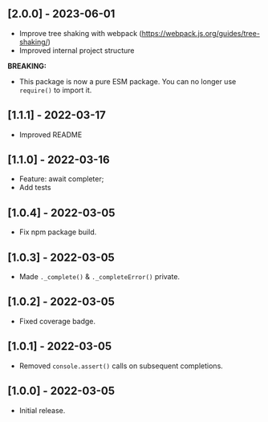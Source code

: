 ## [2.0.0] - 2023-06-01

- Improve tree shaking with webpack (https://webpack.js.org/guides/tree-shaking/)
- Improved internal project structure

**BREAKING:**

- This package is now a pure ESM package. You can no longer use `require()` to import it.

## [1.1.1] - 2022-03-17

- Improved README

## [1.1.0] - 2022-03-16

- Feature: await completer;
- Add tests

## [1.0.4] - 2022-03-05

- Fix npm package build.

## [1.0.3] - 2022-03-05

- Made `._complete()` & `._completeError()` private.

## [1.0.2] - 2022-03-05

- Fixed coverage badge.

## [1.0.1] - 2022-03-05

- Removed `console.assert()` calls on subsequent completions.

## [1.0.0] - 2022-03-05

- Initial release.
